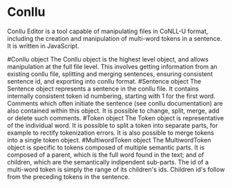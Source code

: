 # Conllu
Conllu Editor is a tool capable of manipulating files in CoNLL-U format, including the creation and manipulation of multi-word tokens in a sentence. It is written in JavaScript.

#Conllu object
The Conllu object is the highest level object, and allows manipulation at the full file level. This involves getting information from an existing conllu file, splitting and merging sentences, ensuring consistent sentence id, and exporting into conllu format.
#Sentence object
The Sentence object represents a sentence in the conllu file. It contains internally consistent token id numbering, starting with 1 for the first word. Comments which often initiate the sentence (see conllu documentation) are also contained within this object. It is possible to change, split, merge, add or delete such comments.
#Token object
The Token object is representative of the individual word. It is possible to split a token into separate parts, for example to rectify tokenization errors. It is also possible to merge tokens into a single token object.
#MultiwordToken object
The MultiwordToken object is specific to tokens composed of multiple semantic parts. It is composed of a parent, which is the full word found in the text; and of children, which are the semantically indipendent sub-parts. The id of a multi-word token is simply the range of its children's ids. Children id's follow from the preceding tokens in the sentence.

